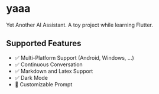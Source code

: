 # yaaa

Yet Another AI Assistant. A toy project while learning Flutter.

## Supported Features

- ✅ Multi-Platform Support (Android, Windows, ...)
- ✅ Continuous Conversation
- ✅ Markdown and Latex Support
- ✅ Dark Mode
- 🔧 Customizable Prompt
